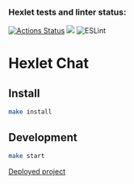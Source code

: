 ### Hexlet tests and linter status:
[![Actions Status](https://github.com/Maksim-Inozemtsev/frontend-project-12/workflows/hexlet-check/badge.svg)](https://github.com/Maksim-Inozemtsev/frontend-project-12/actions)
<a href="https://codeclimate.com/github/Maksim-Inozemtsev/frontend-project-12/maintainability"><img src="https://api.codeclimate.com/v1/badges/69e581e21952ccafd022/maintainability" /></a>
![ESLint](https://img.shields.io/badge/ESLint-passing-brightgreen)

# Hexlet Chat

## Install

```sh
make install
```

## Development

```sh
make start
```

<a href='https://frontend-project-12-production-f399.up.railway.app/'>Deployed project</a>
